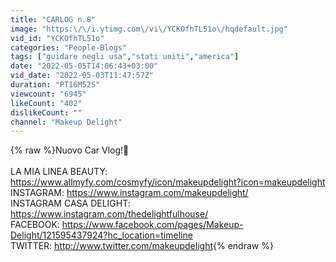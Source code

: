 ```yaml
---
title: "CARLOG n.8"
image: "https:\/\/i.ytimg.com\/vi\/YCKOfhTL51o\/hqdefault.jpg"
vid_id: "YCKOfhTL51o"
categories: "People-Blogs"
tags: ["guidare negli usa","stati uniti","america"]
date: "2022-05-05T14:06:43+03:00"
vid_date: "2022-05-03T11:47:57Z"
duration: "PT16M52S"
viewcount: "6945"
likeCount: "402"
dislikeCount: ""
channel: "Makeup Delight"
---
```

{% raw %}Nuovo Car Vlog!🚙<br /><br />LA MIA LINEA BEAUTY: <a rel="nofollow" target="blank" href="https://www.allmyfy.com/cosmyfy/icon/makeupdelight?icon=makeupdelight">https://www.allmyfy.com/cosmyfy/icon/makeupdelight?icon=makeupdelight</a><br />INSTAGRAM: <a rel="nofollow" target="blank" href="https://www.instagram.com/makeupdelight/">https://www.instagram.com/makeupdelight/</a><br />INSTAGRAM CASA DELIGHT: <a rel="nofollow" target="blank" href="https://www.instagram.com/thedelightfulhouse/">https://www.instagram.com/thedelightfulhouse/</a><br />FACEBOOK: <a rel="nofollow" target="blank" href="https://www.facebook.com/pages/Makeup-Delight/121595437924?hc_location=timeline">https://www.facebook.com/pages/Makeup-Delight/121595437924?hc_location=timeline</a><br />TWITTER: <a rel="nofollow" target="blank" href="http://www.twitter.com/makeupdelight">http://www.twitter.com/makeupdelight</a>{% endraw %}
